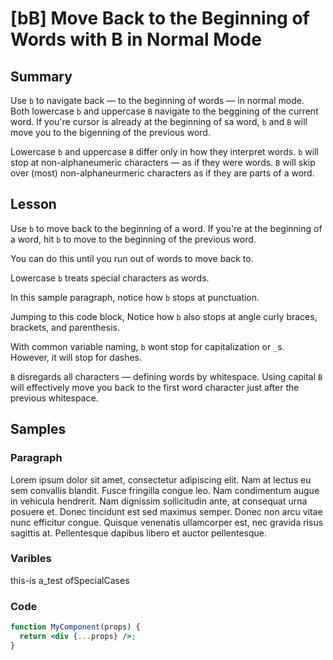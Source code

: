 # [bB] Move Back to the Beginning of Words with B in Normal Mode

## Summary

Use `b` to navigate back — to the beginning of words — in normal mode.
Both lowercase `b` and uppercase `B` navigate to the beggining of the current word.
If you're cursor is already at the beginning of sa word, `b` and `B` will move you to the bigenning of the previous word.

Lowercase `b` and uppercase `B` differ only in how they interpret words.
`b` will stop at non-alphaneumeric characters — as if they were words.
`B` will skip over (most) non-alphaneurmeric characters as if they are parts of a word.

## Lesson

Use `b` to move back to the beginning of a word.
If you're at the beginning of a word, hit `b` to move to the beginning of the previous word.

You can do this until you run out of words to move back to.

Lowercase `b` treats special characters as words.

In this sample paragraph, notice how `b` stops at punctuation.

Jumping to this code block,
Notice how `b` also stops at angle curly braces, brackets, and parenthesis.

With common variable naming, `b` wont stop for capitalization or `_`s.
However, it will stop for dashes.

`B` disregards all characters — defining words by whitespace.
Using capital `B` will effectively move you back to the first word character just after the previous whitespace.

## Samples

### Paragraph

Lorem ipsum dolor sit amet, consectetur adipiscing elit. Nam at lectus eu sem convallis blandit. Fusce fringilla congue leo. Nam condimentum augue in vehicula hendrerit. Nam dignissim sollicitudin ante, at consequat urna posuere et. Donec tincidunt est sed maximus semper. Donec non arcu vitae nunc efficitur congue. Quisque venenatis ullamcorper est, nec gravida risus sagittis at. Pellentesque dapibus libero et auctor pellentesque.

### Varibles

this-is a_test ofSpecialCases

### Code

```jsx
function MyComponent(props) {
  return <div {...props} />;
}
```
